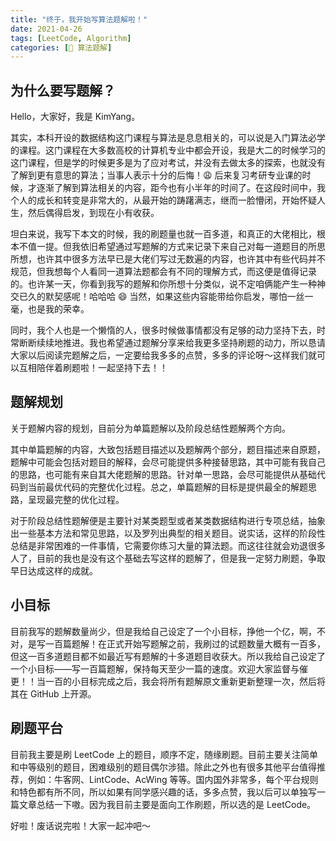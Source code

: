 ```yaml
---
title: "终于，我开始写算法题解啦！"
date: 2021-04-26
tags: [LeetCode, Algorithm]
categories: [📝 算法题解]
---
```


## 为什么要写题解？

Hello，大家好，我是 KimYang。

其实，本科开设的数据结构这门课程与算法是息息相关的，可以说是入门算法必学的课程。这门课程在大多数高校的计算机专业中都会开设，我是大二的时候学习的这门课程，但是学的时候更多是为了应对考试，并没有去做太多的探索，也就没有了解到更有意思的算法；当事人表示十分的后悔！😩 后来复习考研专业课的时候，才逐渐了解到算法相关的内容，距今也有小半年的时间了。在这段时间中，我个人的成长和转变是非常大的，从最开始的踌躇满志，继而一脸懵闭，开始怀疑人生，然后偶得启发，到现在小有收获。

<!-- more -->

坦白来说，我写下本文的时候，我的刷题量也就一百多道，和真正的大佬相比，根本不值一提。但我依旧希望通过写题解的方式来记录下来自己对每一道题目的所思所想，也许其中很多方法早已是大佬们写过无数遍的内容，也许其中有些代码并不规范，但我想每个人看同一道算法题都会有不同的理解方式，而这便是值得记录的。也许某一天，你看到我写的题解和你所想十分类似，说不定咱俩能产生一种神交已久的默契感呢！哈哈哈 😄 当然，如果这些内容能带给你启发，哪怕一丝一毫，也是我的荣幸。

同时，我个人也是一个懒惰的人，很多时候做事情都没有足够的动力坚持下去，时常断断续续地推进。我也希望通过题解分享来给我更多坚持刷题的动力，所以恳请大家以后阅读完题解之后，一定要给我多多的点赞，多多的评论呀～这样我们就可以互相陪伴着刷题啦！一起坚持下去！！

## 题解规划

关于题解内容的规划，目前分为单篇题解以及阶段总结性题解两个方向。

其中单篇题解的内容，大致包括题目描述以及题解两个部分，题目描述来自原题，题解中可能会包括对题目的解释，会尽可能提供多种接替思路，其中可能有我自己的思路，也可能有来自其大佬题解的思路。针对单一思路，会尽可能提供从基础代码到当前最优代码的完整优化过程。总之，单篇题解的目标是提供最全的解题思路，呈现最完整的优化过程。

对于阶段总结性题解便是主要针对某类题型或者某类数据结构进行专项总结，抽象出一些基本方法和常见思路，以及罗列出典型的相关题目。说实话，这样的阶段性总结是非常困难的一件事情，它需要你练习大量的算法题。而这往往就会劝退很多人了，目前的我也是没有这个基础去写这样的题解了，但是我一定努力刷题，争取早日达成这样的成就。

## 小目标

目前我写的题解数量尚少，但是我给自己设定了一个小目标，挣他一个亿，啊，不对，是写一百篇题解！在正式开始写题解之前，我刷过的试题数量大概有一百多，但这一百多道题目都不如最近写有题解的十多道题目收获大。所以我给自己设定了一个小目标——写一百篇题解，保持每天至少一篇的速度。欢迎大家监督与催更！！当一百的小目标完成之后，我会将所有题解原文重新更新整理一次，然后将其在 GitHub 上开源。

## 刷题平台

目前我主要是刷 LeetCode 上的题目，顺序不定，随缘刷题。目前主要关注简单和中等级别的题目，困难级别的题目偶尔涉猎。除此之外也有很多其他平台值得推荐，例如：牛客网、LintCode、AcWing 等等。国内国外非常多，每个平台规则和特色都有所不同，所以如果有同学感兴趣的话，多多点赞，我以后可以单独写一篇文章总结一下嗷。因为我目前主要是面向工作刷题，所以选的是 LeetCode。

好啦！废话说完啦！大家一起冲吧～
